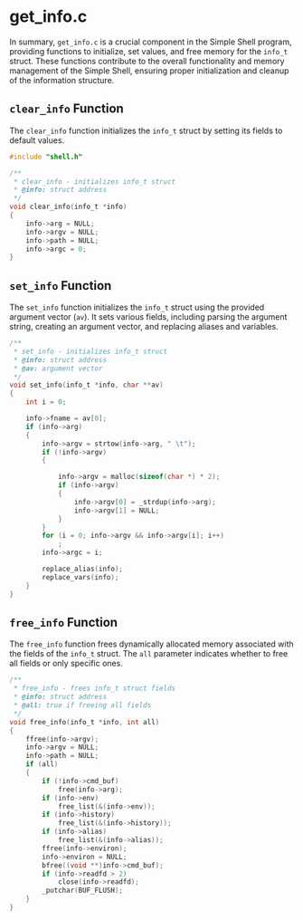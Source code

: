 # get_info.c

In summary, `get_info.c` is a crucial component in the Simple Shell program, providing functions to initialize, set values, and free memory for the `info_t` struct. These functions contribute to the overall functionality and memory management of the Simple Shell, ensuring proper initialization and cleanup of the information structure.

## `clear_info` Function

The `clear_info` function initializes the `info_t` struct by setting its fields to default values.

```c
#include "shell.h"

/**
 * clear_info - initializes info_t struct
 * @info: struct address
 */
void clear_info(info_t *info)
{
    info->arg = NULL;
    info->argv = NULL;
    info->path = NULL;
    info->argc = 0;
}
```

## `set_info` Function

The `set_info` function initializes the `info_t` struct using the provided argument vector (`av`). It sets various fields, including parsing the argument string, creating an argument vector, and replacing aliases and variables.

```c
/**
 * set_info - initializes info_t struct
 * @info: struct address
 * @av: argument vector
 */
void set_info(info_t *info, char **av)
{
    int i = 0;

    info->fname = av[0];
    if (info->arg)
    {
        info->argv = strtow(info->arg, " \t");
        if (!info->argv)
        {

            info->argv = malloc(sizeof(char *) * 2);
            if (info->argv)
            {
                info->argv[0] = _strdup(info->arg);
                info->argv[1] = NULL;
            }
        }
        for (i = 0; info->argv && info->argv[i]; i++)
            ;
        info->argc = i;

        replace_alias(info);
        replace_vars(info);
    }
}
```

## `free_info` Function

The `free_info` function frees dynamically allocated memory associated with the fields of the `info_t` struct. The `all` parameter indicates whether to free all fields or only specific ones.

```c
/**
 * free_info - frees info_t struct fields
 * @info: struct address
 * @all: true if freeing all fields
 */
void free_info(info_t *info, int all)
{
    ffree(info->argv);
    info->argv = NULL;
    info->path = NULL;
    if (all)
    {
        if (!info->cmd_buf)
            free(info->arg);
        if (info->env)
            free_list(&(info->env));
        if (info->history)
            free_list(&(info->history));
        if (info->alias)
            free_list(&(info->alias));
        ffree(info->environ);
        info->environ = NULL;
        bfree((void **)info->cmd_buf);
        if (info->readfd > 2)
            close(info->readfd);
        _putchar(BUF_FLUSH);
    }
}
```
